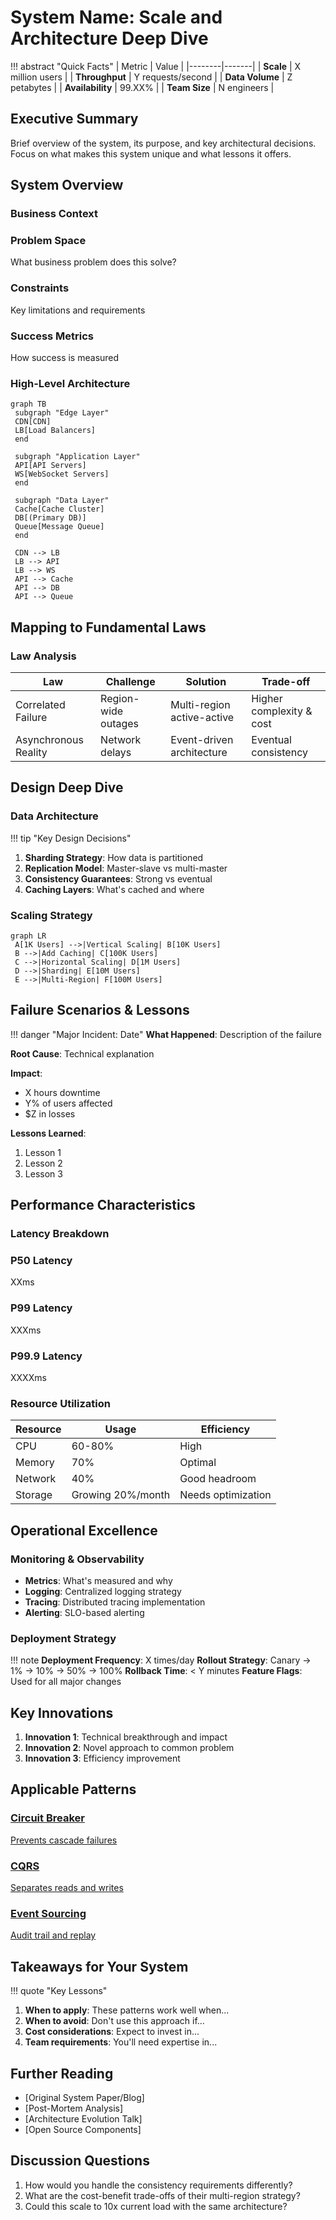 # System Name: Scale and Architecture Deep Dive

!!! abstract "Quick Facts"
 | Metric | Value |
 |--------|-------|
 | **Scale** | X million users |
 | **Throughput** | Y requests/second |
 | **Data Volume** | Z petabytes |
 | **Availability** | 99.XX% |
 | **Team Size** | N engineers |

## Executive Summary

Brief overview of the system, its purpose, and key architectural decisions. Focus on what makes this system unique and what lessons it offers.

## System Overview

### Business Context

<div class="grid" markdown>
 <div class="card">
 <h3 class="card__title">Problem Space</h3>
 <p class="card__description">What business problem does this solve?</p>
 </div>
 <div class="card">
 <h3 class="card__title">Constraints</h3>
 <p class="card__description">Key limitations and requirements</p>
 </div>
 <div class="card">
 <h3 class="card__title">Success Metrics</h3>
 <p class="card__description">How success is measured</p>
 </div>
</div>

### High-Level Architecture

```mermaid
graph TB
 subgraph "Edge Layer"
 CDN[CDN]
 LB[Load Balancers]
 end
 
 subgraph "Application Layer"
 API[API Servers]
 WS[WebSocket Servers]
 end
 
 subgraph "Data Layer"
 Cache[Cache Cluster]
 DB[(Primary DB)]
 Queue[Message Queue]
 end
 
 CDN --> LB
 LB --> API
 LB --> WS
 API --> Cache
 API --> DB
 API --> Queue
```

## Mapping to Fundamental Laws

### Law Analysis

<table class="responsive-table">
<thead>
 <tr>
 <th>Law</th>
 <th>Challenge</th>
 <th>Solution</th>
 <th>Trade-off</th>
 </tr>
</thead>
<tbody>
 <tr>
 <td data-label="Law">Correlated Failure</td>
 <td data-label="Challenge">Region-wide outages</td>
 <td data-label="Solution">Multi-region active-active</td>
 <td data-label="Trade-off">Higher complexity & cost</td>
 </tr>
 <tr>
 <td data-label="Law">Asynchronous Reality</td>
 <td data-label="Challenge">Network delays</td>
 <td data-label="Solution">Event-driven architecture</td>
 <td data-label="Trade-off">Eventual consistency</td>
 </tr>
</tbody>
</table>

## Design Deep Dive

### Data Architecture

!!! tip "Key Design Decisions"
 1. **Sharding Strategy**: How data is partitioned
 2. **Replication Model**: Master-slave vs multi-master
 3. **Consistency Guarantees**: Strong vs eventual
 4. **Caching Layers**: What's cached and where

### Scaling Strategy

```mermaid
graph LR
 A[1K Users] -->|Vertical Scaling| B[10K Users]
 B -->|Add Caching| C[100K Users]
 C -->|Horizontal Scaling| D[1M Users]
 D -->|Sharding| E[10M Users]
 E -->|Multi-Region| F[100M Users]
```

## Failure Scenarios & Lessons

!!! danger "Major Incident: Date"
 **What Happened**: Description of the failure

 **Root Cause**: Technical explanation

 **Impact**: 
 - X hours downtime
 - Y% of users affected
 - $Z in losses

 **Lessons Learned**:
 1. Lesson 1
 2. Lesson 2
 3. Lesson 3

## Performance Characteristics

### Latency Breakdown

<div class="grid" markdown>
 <div class="card">
 <h3 class="card__title">P50 Latency</h3>
 <div class="stat-number">XXms</div>
 </div>
 <div class="card">
 <h3 class="card__title">P99 Latency</h3>
 <div class="stat-number">XXXms</div>
 </div>
 <div class="card">
 <h3 class="card__title">P99.9 Latency</h3>
 <div class="stat-number">XXXXms</div>
 </div>
</div>

### Resource Utilization

| Resource | Usage | Efficiency |
|----------|-------|------------|
| CPU | 60-80% | High |
| Memory | 70% | Optimal |
| Network | 40% | Good headroom |
| Storage | Growing 20%/month | Needs optimization |

## Operational Excellence

### Monitoring & Observability

- **Metrics**: What's measured and why
- **Logging**: Centralized logging strategy
- **Tracing**: Distributed tracing implementation
- **Alerting**: SLO-based alerting

### Deployment Strategy

!!! note
 **Deployment Frequency**: X times/day
 **Rollout Strategy**: Canary → 1% → 10% → 50% → 100%
 **Rollback Time**: < Y minutes
 **Feature Flags**: Used for all major changes

## Key Innovations

1. **Innovation 1**: Technical breakthrough and impact
2. **Innovation 2**: Novel approach to common problem
3. **Innovation 3**: Efficiency improvement

## Applicable Patterns

<div class="grid" markdown>
 <a href="../../patterns/circuit-breaker/" class="pattern-card">
 <h3 class="pattern-card__title">Circuit Breaker</h3>
 <p class="pattern-card__description">Prevents cascade failures</p>
 </a>
 <a href="../../patterns/cqrs/" class="pattern-card">
 <h3 class="pattern-card__title">CQRS</h3>
 <p class="pattern-card__description">Separates reads and writes</p>
 </a>
 <a href="../../patterns/event-sourcing/" class="pattern-card">
 <h3 class="pattern-card__title">Event Sourcing</h3>
 <p class="pattern-card__description">Audit trail and replay</p>
 </a>
</div>

## Takeaways for Your System

!!! quote "Key Lessons"
 1. **When to apply**: These patterns work well when...
 2. **When to avoid**: Don't use this approach if...
 3. **Cost considerations**: Expect to invest in...
 4. **Team requirements**: You'll need expertise in...

## Further Reading

- [Original System Paper/Blog]
- [Post-Mortem Analysis]
- [Architecture Evolution Talk]
- [Open Source Components]

## Discussion Questions

1. How would you handle the consistency requirements differently?
2. What are the cost-benefit trade-offs of their multi-region strategy?
3. Could this scale to 10x current load with the same architecture?
